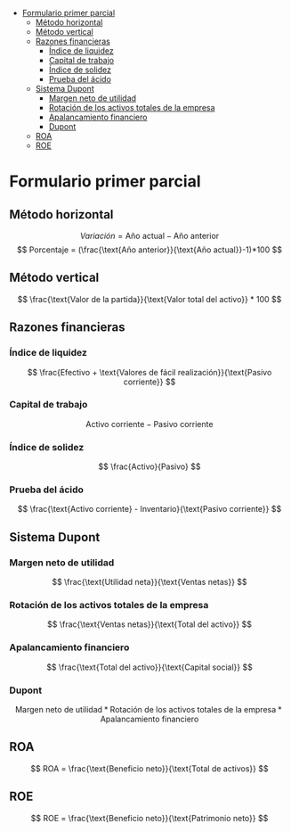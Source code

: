 - [Formulario primer parcial](#formulario-primer-parcial)
  - [Método horizontal](#método-horizontal)
  - [Método vertical](#método-vertical)
  - [Razones financieras](#razones-financieras)
    - [Índice de liquidez](#índice-de-liquidez)
    - [Capital de trabajo](#capital-de-trabajo)
    - [Índice de solidez](#índice-de-solidez)
    - [Prueba del ácido](#prueba-del-ácido)
  - [Sistema Dupont](#sistema-dupont)
    - [Margen neto de utilidad](#margen-neto-de-utilidad)
    - [Rotación de los activos totales de la empresa](#rotación-de-los-activos-totales-de-la-empresa)
    - [Apalancamiento financiero](#apalancamiento-financiero)
    - [Dupont](#dupont)
  - [ROA](#roa)
  - [ROE](#roe)

> <div style="page-break-after:  always;"></div>

# Formulario primer parcial

## Método horizontal
$$
Variación = \text{Año actual} - \text{Año anterior}
$$
$$
Porcentaje = (\frac{\text{Año anterior}}{\text{Año actual}}-1)*100
$$

## Método vertical
$$
\frac{\text{Valor de la partida}}{\text{Valor total del activo}} * 100
$$

## Razones financieras
### Índice de liquidez
$$
\frac{Efectivo + \text{Valores de fácil realización}}{\text{Pasivo corriente}}
$$
### Capital de trabajo
$$
\text{Activo corriente} - \text{Pasivo corriente}
$$
### Índice de solidez
$$
\frac{Activo}{Pasivo}
$$
### Prueba del ácido
$$
\frac{\text{Activo corriente} - Inventario}{\text{Pasivo corriente}}
$$
## Sistema Dupont
### Margen neto de utilidad
$$
\frac{\text{Utilidad neta}}{\text{Ventas netas}}
$$
### Rotación de los activos totales de la empresa
$$
\frac{\text{Ventas netas}}{\text{Total del activo}}
$$
### Apalancamiento financiero
$$
\frac{\text{Total del activo}}{\text{Capital social}}
$$
### Dupont
$$
\text{Margen neto de utilidad}*\text{Rotación de los activos totales de la empresa}*\text{Apalancamiento financiero}
$$
## ROA
$$
ROA = \frac{\text{Beneficio neto}}{\text{Total de activos}}
$$
## ROE
$$
ROE = \frac{\text{Beneficio neto}}{\text{Patrimonio neto}}
$$